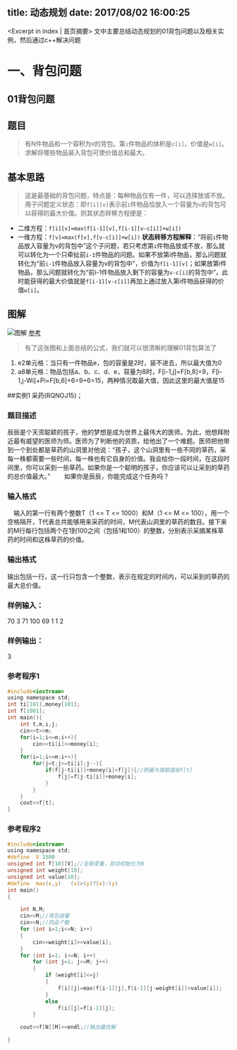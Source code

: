 ﻿title: 动态规划
date: 2017/08/02 16:00:25
---

<Excerpt in index | 首页摘要> 
文中主要总结动态规划的01背包问题以及相关实例，然后通过c++解决问题
<!-- more -->
# 一、背包问题
## 01背包问题
## 题目
>有N件物品和一个容积为`V`的背包。第`i`件物品的体积是`c[i]`，价值是`w[i]`。求解将哪些物品装入背包可使价值总和最大。

## 基本思路
>这是最基础的背包问题，特点是：每种物品仅有一件，可以选择放或不放。
用子问题定义状态：即`f[i][v]`表示前`i`件物品恰放入一个容量为`v`的背包可以获得的最大价值。则其状态转移方程便是：
- 二维方程：`f[i][v]=max(f[i-1][v],f[i-1][v-c[i]]+w[i])`
- 一维方程：`f[v]=max(f[v],f[v-c[i]]+w[i])`
**状态转移方程解释**：“将前`i`件物品放入容量为v的背包中”这个子问题，若只考虑第`i`件物品放或不放，那么就可以转化为一个只牵扯前`i-1`件物品的问题。如果不放第i件物品，那么问题就转化为“前`i-1`件物品放入容量为v的背包中”，价值为`f[i-1][v]`；如果放第i件物品，那么问题就转化为“前i-1件物品放入剩下的容量为`v-c[i]`的背包中”，此时能获得的最大价值就是`f[i-1][v-c[i]]`再加上通过放入第i件物品获得的价值`w[i]`。

## 图解
![图解](https://raw.githubusercontent.com/arkulo56/thought/master/images/algorithm/beibao.png)
[参考](http://www.jianshu.com/p/48f2dd394608)
>有了这张图和上面总结的公式，我们就可以很清晰的理解01背包算法了
1. e2单元格：当只有一件物品e，包的容量是2时，装不进去，所以最大值为0
2. a8单元格：物品包括a、b、c、d、e，容量为8时，F[i-1,j]=F[b,8]=9，F[i-1,j-Wi]+Pi=F[b,6]+6=9+6=15，两种情况取最大值，因此这里的最大值是15

##实例1 采药(RQNOJ15)；
### 题目描述
辰辰是个天资聪颖的孩子，他的梦想是成为世界上最伟大的医师。为此，他想拜附近最有威望的医师为师。医师为了判断他的资质，给他出了一个难题。医师把他带到一个到处都是草药的山洞里对他说：“孩子，这个山洞里有一些不同的草药，采每一株都需要一些时间，每一株也有它自身的价值。我会给你一段时间，在这段时间里，你可以采到一些草药。如果你是一个聪明的孩子，你应该可以让采到的草药的总价值最大。” 
　　如果你是辰辰，你能完成这个任务吗？
### 输入格式
　输入的第一行有两个整数T（1 <= T <= 1000）和M（1 <= M <= 100），用一个空格隔开，T代表总共能够用来采药的时间，M代表山洞里的草药的数目。接下来的M行每行包括两个在1到100之间（包括1和100）的整数，分别表示采摘某株草药的时间和这株草药的价值。
### 输出格式
输出包括一行，这一行只包含一个整数，表示在规定的时间内，可以采到的草药的最大总价值。

### 样例输入：
70 3
71 100
69 1
1 2
### 样例输出：
3
### 参考程序1
```C
#include<iostream>
using namespace std;
int ti[101],money[101];
int f[1001];
int main(){
    int t,m,i,j;
    cin>>t>>m;
    for(i=1;i<=m;i++){
        cin>>ti[i]>>money[i];
    }
    for(i=1;i<=m;i++){
        for(j=t;j>=ti[i];j--){
            if(f[j-ti[i]]+money[i]>f[j]){//把最大值赋值给f[t]
                f[j]=f[j-ti[i]]+money[i];
            }
        }
    }
    cout<<f[t];
}

```
### 参考程序2
```C
#include<iostream>
using namespace std;
#define  V 1500
unsigned int f[10][V];//全局变量，自动初始化为0
unsigned int weight[10];
unsigned int value[10];
#define  max(x,y)   (x)>(y)?(x):(y)
int main()
{

    int N,M;
    cin>>M;//背包容量
    cin>>N;//药品个数
    for (int i=1;i<=N; i++)
    {
        cin>>weight[i]>>value[i];
    }
    for (int i=1; i<=N; i++)
        for (int j=1; j<=M; j++)
        {
            if (weight[i]<=j)
            {
                f[i][j]=max(f[i-1][j],f[i-1][j-weight[i]]+value[i]);
            }
            else
                f[i][j]=f[i-1][j];
        }

    cout<<f[N][M]<<endl;//输出最优解

}

```


